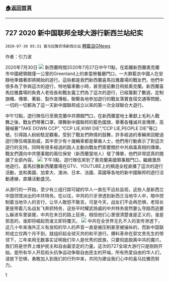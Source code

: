 ###  [:house:返回首頁](https://github.com/ourhimalayas/txt)
---

## 727 2020 新中国联邦全球大游行新西兰站纪实
`2020-07-30 05:31 喜马拉雅农场新西兰站` [轉載自GNews](https://gnews.org/zh-hant/280156/)

作者：引力波

2020年7月30日
![](https://s3.amazonaws.com/gnews-media-offload/wp-content/uploads/2020/07/30045054/WhatsApp-Image-2020-07-30-at-7.06.21-PM.jpeg)
新西蘭時間2020年7月27日中午11點，在距離新西蘭奧克蘭市中國總領館僅一公里的Greenland上的麥當勞餐廳門口，一大群藍衣中國人在安靜地準備著即將開始的遊行。這些都是我們新西蘭喜馬拉雅農場的戰友們，他們中很多為了參與這次的遊行，特地驅車數小時，甚至提前數日飛抵奧克蘭。新西蘭喜馬拉雅農場的負責人老班長和戰友義工們為了這次的遊行，已經籌劃了數週，定制旗幟、傳單、著裝、製作宣傳板，聯繫各地參加遊行的戰友落實食宿交通等問題，一切的一切都為了這一天新中國聯邦成立以來的第一次全球聯合大遊行。

中午12點，遊行隊伍行至奧克蘭中共領館門口，在新西蘭當地土著獻上毛利人戰舞之後，戰友們帶著口罩，揮舞新中國聯邦的藍色國旗，舉著各種滅共宣傳牌，高聲喊著“TAKE DOWN CCP”, “CCP LIE,KIWI DIE”,”CCP LIE,PEOPLE DIE”等口號。引得路人紛紛駐足觀看。受到了戰友們熱情的鼓舞，許多經過的車輛來回駛過遊行隊伍鳴笛助威，其中至少有十幾輛車都是華裔人士，他們用行動表示了對這次遊行的支持。同時有很多經過的路人主動向戰友們索要關於中共病毒真相的傳單。戰友們還向中共領事館的兩位保安（新西蘭當地人）發了傳單，他們非常認真的閱讀了全部內容。
![](https://s3.amazonaws.com/gnews-media-offload/wp-content/uploads/2020/07/30045116/WhatsApp-Image-2020-07-30-at-7.06.28-PM.jpeg)
下午3點，遊行隊伍來到了奧克蘭美國領事館門口，繼續激昂地遊行。喜馬拉雅新西蘭農場在GTV、YOUTUBE上的頻道全程直播了這次的遊行活動，並和美國、加拿大、澳洲、日本、法國、英國等各地的新中國聯邦的遊行活動連線，直播活動盛況。

从游行的一开始，至少有三组行踪可疑的华人一直在不远处监视，这些人是新西兰中国领馆派出的中共特务。在以往，中共的爪牙渗透到新西兰当地华人中，暗中控制着当地华人的言行，让华人敢怒不敢言。可是今天，战友们不会再恐惧，老班长更是带着几名战友飞奔抓特务，这些平时耀武扬威的中共特务居然要么夺路而逃要么躲进车里装傻，中共在末日的路上狂奔，相信他们心里很清楚谁是正义的，谁是邪恶的，谁即将崛起而谁又即将覆灭。
![](https://s3.amazonaws.com/gnews-media-offload/wp-content/uploads/2020/07/30045133/WhatsApp-Image-2020-07-30-at-7.06.38-PM.jpeg)
中共在全世界无孔不入的宣传渗透下，这几十年来海外正义有良知的华人的声音一直是被压制甚至被操纵的，而新中国联邦成立仅两个月不到，就组织起全球灭共的和平游行。爆料革命在郭文贵先生的带领下，三年来用无数事实证明我们华人是优秀的民族，只要彻底脱离中共的魔爪，我们将是世界上维护民主和自由最坚定的力量。这次的727全球大游行只是刚刚开始，是所有华人开启街头抗争运动争取自由民主的开端，所有热爱自由的华人们，请放下恐惧，勇敢加入到我们的行列中来，共同为建设我们心中的喜马拉雅而努力。

1
